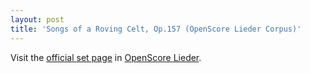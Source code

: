 ```yaml
---
layout: post
title: 'Songs of a Roving Celt, Op.157 (OpenScore Lieder Corpus)'
---
```


Visit the [official set page] in [OpenScore Lieder].

[official set page]: https://musescore.com/openscore-lieder-corpus/sets/5106583
[OpenScore Lieder]: https://musescore.com/openscore-lieder-corpus

